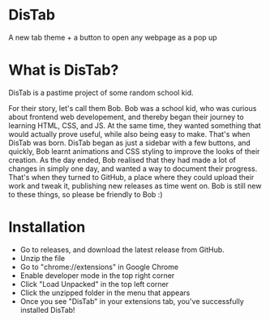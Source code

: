 # DisTab
A new tab theme + a button to open any webpage as a pop up

# What is DisTab?
DisTab is a pastime project of some random school kid.

For their story, let's call them Bob. Bob was a school kid, who was curious about frontend web developement, and thereby began their journey to learning HTML, CSS, and JS. At the same time, they wanted something that would actually prove useful, while also being easy to make. That's when DisTab was born. DisTab began as just a sidebar with a few buttons, and quickly, Bob learnt animations and CSS styling to improve the looks of their creation. As the day ended, Bob realised that they had made a lot of changes in simply one day, and wanted a way to document their progress. That's when they turned to GitHub, a place where they could upload their work and tweak it, publishing new releases as time went on. Bob is still new to these things, so please be friendly to Bob :)

# Installation
 - Go to releases, and download the latest release from GitHub.
 - Unzip the file
 - Go to "chrome://extensions" in Google Chrome
 - Enable developer mode in the top right corner
 - Click "Load Unpacked" in the top left corner
 - Click the unzipped folder in the menu that appears
 - Once you see "DisTab" in your extensions tab, you've successfully installed DisTab!
